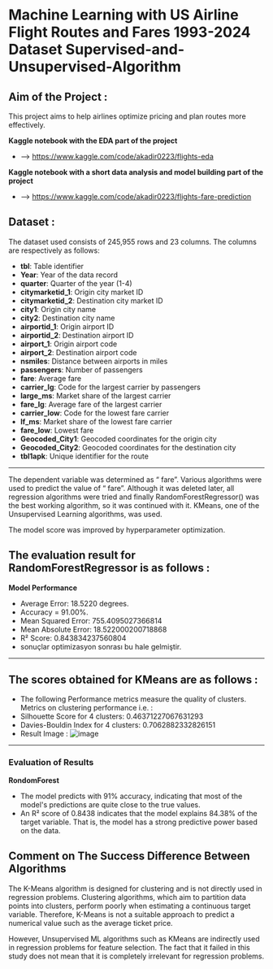 
# Machine Learning with US Airline Flight Routes and Fares 1993-2024 Dataset Supervised-and-Unsupervised-Algorithm

##  Aim of the Project :
This project aims to help airlines optimize pricing and plan routes more effectively. 


**Kaggle notebook with the EDA part of the project**
*  --> https://www.kaggle.com/code/akadir0223/flights-eda

**Kaggle notebook with a short data analysis and model building part of the project**
*  --> https://www.kaggle.com/code/akadir0223/flights-fare-prediction

## Dataset : 
The dataset used consists of 245,955 rows and 23 columns. The columns are respectively as follows:

- **tbl**: Table identifier
- **Year**: Year of the data record
- **quarter**: Quarter of the year (1-4)
- **citymarketid_1**: Origin city market ID
- **citymarketid_2**: Destination city market ID
- **city1**: Origin city name
- **city2**: Destination city name
- **airportid_1**: Origin airport ID
- **airportid_2**: Destination airport ID
- **airport_1**: Origin airport code
- **airport_2**: Destination airport code
- **nsmiles**: Distance between airports in miles
- **passengers**: Number of passengers
- **fare**: Average fare
- **carrier_lg**: Code for the largest carrier by passengers
- **large_ms**: Market share of the largest carrier
- **fare_lg**: Average fare of the largest carrier
- **carrier_low**: Code for the lowest fare carrier
- **lf_ms**: Market share of the lowest fare carrier
- **fare_low**: Lowest fare
- **Geocoded_City1**: Geocoded coordinates for the origin city
- **Geocoded_City2**: Geocoded coordinates for the destination city
- **tbl1apk**: Unique identifier for the route
----

The dependent variable was determined as “ fare”.
Various algorithms were used to predict the value of “ fare”.
Although it was deleted later, all regression algorithms were tried and finally RandomForestRegressor() was the best working algorithm, so it was continued with it.
KMeans, one of the Unsupervised Learning algorithms, was used.

The model score was improved by hyperparameter optimization.

The evaluation result for RandomForestRegressor is as follows : 
----

**Model Performance**
* Average Error: 18.5220 degrees.
* Accuracy = 91.00%.
* Mean Squared Error: 755.4095027366814
* Mean Absolute Error: 18.522000200718868
* R² Score: 0.843834237560804
* sonuçlar optimizasyon sonrası bu hale gelmiştir.
---
The scores obtained for KMeans are as follows : 
---
* The following Performance metrics measure the quality of clusters. Metrics on clustering performance i.e. : 
* Silhouette Score for 4 clusters: 0.46371227067631293
* Davies-Bouldin Index for 4 clusters: 0.7062882332826151
* Result Image :
![image](https://github.com/user-attachments/assets/98788ae0-0b0c-4883-92a4-1d8178e93281)

---

### Evaluation of Results
**RondomForest**
* The model predicts with 91% accuracy, indicating that most of the model's predictions are quite close to the true values.
* An R² score of 0.8438 indicates that the model explains 84.38% of the target variable. That is, the model has a strong predictive power based on the data.


## Comment on The Success Difference Between Algorithms
The K-Means algorithm is designed for clustering and is not directly used in regression problems. Clustering algorithms, which aim to partition data points into clusters, perform poorly when estimating a continuous target variable. Therefore, K-Means is not a suitable approach to predict a numerical value such as the average ticket price.

However, Unsupervised ML algorithms such as KMeans are indirectly used in regression problems for feature selection. The fact that it failed in this study does not mean that it is completely irrelevant for regression problems.
